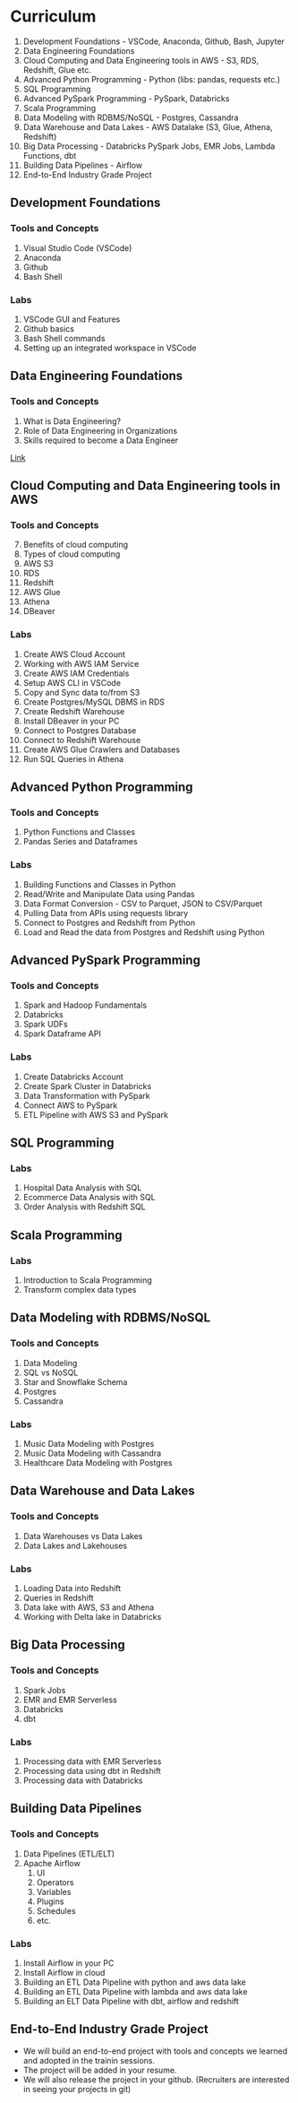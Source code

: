 # Curriculum

1. Development Foundations - VSCode, Anaconda, Github, Bash, Jupyter
1. Data Engineering Foundations
1. Cloud Computing and Data Engineering tools in AWS - S3, RDS, Redshift, Glue etc.
1. Advanced Python Programming - Python (libs: pandas, requests etc.)
1. SQL Programming
1. Advanced PySpark Programming - PySpark, Databricks
1. Scala Programming
1. Data Modeling with RDBMS/NoSQL - Postgres, Cassandra 
1. Data Warehouse and Data Lakes - AWS Datalake (S3, Glue, Athena, Redshift) 
1. Big Data Processing - Databricks PySpark Jobs, EMR Jobs, Lambda Functions, dbt
1. Building Data Pipelines - Airflow
1. End-to-End Industry Grade Project

## Development Foundations

### Tools and Concepts

1. Visual Studio Code (VSCode) 
2. Anaconda
3. Github
4. Bash Shell

### Labs

1. VSCode GUI and Features
2. Github basics
3. Bash Shell commands
4. Setting up an integrated workspace in VSCode

## Data Engineering Foundations

### Tools and Concepts

1. What is Data Engineering?
2. Role of Data Engineering in Organizations
3. Skills required to become a Data Engineer

[Link](../../concepts/data-engineering)

## Cloud Computing and Data Engineering tools in AWS

### Tools and Concepts

7. Benefits of cloud computing
3. Types of cloud computing
1. AWS S3
2. RDS
3. Redshift
4. AWS Glue
5. Athena
6. DBeaver

### Labs

1. Create AWS Cloud Account
2. Working with AWS IAM Service
3. Create AWS IAM Credentials
4. Setup AWS CLI in VSCode
1. Copy and Sync data to/from S3
2. Create Postgres/MySQL DBMS in RDS
3. Create Redshift Warehouse
6. Install DBeaver in your PC
4. Connect to Postgres Database
5. Connect to Redshift Warehouse
6. Create AWS Glue Crawlers and Databases
7. Run SQL Queries in Athena


## Advanced Python Programming

### Tools and Concepts

1. Python Functions and Classes
2. Pandas Series and Dataframes

### Labs

1. Building Functions and Classes in Python
1. Read/Write and Manipulate Data using Pandas
2. Data Format Conversion - CSV to Parquet, JSON to CSV/Parquet
3. Pulling Data from APIs using requests library
4. Connect to Postgres and Redshift from Python
5. Load and Read the data from Postgres and Redshift using Python

## Advanced PySpark Programming

### Tools and Concepts

1. Spark and Hadoop Fundamentals
2. Databricks
3. Spark UDFs
4. Spark Dataframe API

### Labs

1. Create Databricks Account
2. Create Spark Cluster in Databricks
3. Data Transformation with PySpark
4. Connect AWS to PySpark
5. ETL Pipeline with AWS S3 and PySpark

## SQL Programming

### Labs

1. Hospital Data Analysis with SQL
2. Ecommerce Data Analysis with SQL
3. Order Analysis with Redshift SQL

## Scala Programming

### Labs

1. Introduction to Scala Programming
2. Transform complex data types

## Data Modeling with RDBMS/NoSQL 

### Tools and Concepts

1. Data Modeling
2. SQL vs NoSQL
3. Star and Snowflake Schema
4. Postgres
5. Cassandra

### Labs

1. Music Data Modeling with Postgres
2. Music Data Modeling with Cassandra
3. Healthcare Data Modeling with Postgres

## Data Warehouse and Data Lakes 

### Tools and Concepts

1. Data Warehouses vs Data Lakes
2. Data Lakes and Lakehouses

### Labs

1. Loading Data into Redshift
2. Queries in Redshift
3. Data lake with AWS, S3 and Athena
4. Working with Delta lake in Databricks

## Big Data Processing

### Tools and Concepts

1. Spark Jobs
2. EMR and EMR Serverless
3. Databricks
4. dbt

### Labs

1. Processing data with EMR Serverless
2. Processing data using dbt in Redshift
3. Processing data with Databricks

## Building Data Pipelines

### Tools and Concepts

1. Data Pipelines (ETL/ELT)
1. Apache Airflow
   1. UI
   2. Operators
   3. Variables
   4. Plugins
   5. Schedules
   6. etc.

### Labs

1. Install Airflow in your PC
2. Install Airflow in cloud
3. Building an ETL Data Pipeline with python and aws data lake
4. Building an ETL Data Pipeline with lambda and aws data lake
5. Building an ELT Data Pipeline with dbt, airflow and redshift

## End-to-End Industry Grade Project 

- We will build an end-to-end project with tools and concepts we learned and adopted in the trainin sessions.
- The project will be added in your resume.
- We will also release the project in your github. (Recruiters are interested in seeing your projects in git)